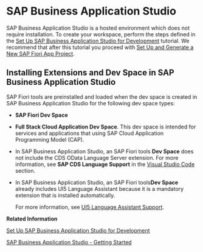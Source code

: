 <!-- loiob0110400b44748d7b844bb5977a657fa -->

# SAP Business Application Studio

SAP Business Application Studio is a hosted environment which does not require installation. To create your workspace, perform the steps defined in the [Set Up SAP Business Application Studio for Development](https://developers.sap.com/tutorials/appstudio-onboarding.html) tutorial. We recommend that after this tutorial you proceed with [Set Up and Generate a New SAP Fiori App Project](https://developers.sap.com/tutorials/fiori-tools-generate-project.html).



<a name="loiob0110400b44748d7b844bb5977a657fa__section_uxx_xl5_1mb"/>

## Installing Extensions and Dev Space in SAP Business Application Studio

SAP Fiori tools are preinstalled and loaded when the dev space is created in SAP Business Application Studio for the following dev space types:

-   **SAP Fiori Dev Space**
-   **Full Stack Cloud Application Dev Space**. This dev space is intended for services and applications that using SAP Cloud Application Programming Model \(CAP\).
-   In SAP Business Application Studio, an SAP Fiori tools **Dev Space** does not include the CDS OData Language Server extension. For more information, see **SAP CDS Language Support** in the [Visual Studio Code](visual-studio-code-17efa21.md#loio17efa217f7f34a9eba53d7b209ca4280) section.
-   In SAP Business Application Studio, an SAP Fiori tools**Dev Space** already includes UI5 Language Assistant because it is a mandatory extension that is installed automatically.

    For more information, see [UI5 Language Assistant Support](https://marketplace.visualstudio.com/items?itemName=SAPOSS.vscode-ui5-language-assistant&ssr=false#overview).


**Related Information**  


[Set Up SAP Business Application Studio for Development](https://developers.sap.com/tutorials/appstudio-onboarding.html)

[SAP Business Application Studio - Getting Started](https://help.sap.com/viewer/9d1db9835307451daa8c930fbd9ab264/Cloud/en-US/19611ddbe82f4bf2b493283e0ed602e5.html)

